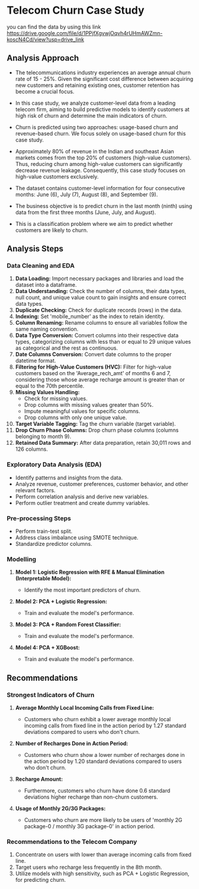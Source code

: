 # Telecom Churn Case Study

you can find the data by using this link https://drive.google.com/file/d/1PPjfXgvwjOqvh4rUHmAWZmn-koscN4Cd/view?usp=drive_link

## Analysis Approach

- The telecommunications industry experiences an average annual churn rate of 15 - 25%. Given the significant cost difference between acquiring new customers and retaining existing ones, customer retention has become a crucial focus.

- In this case study, we analyze customer-level data from a leading telecom firm, aiming to build predictive models to identify customers at high risk of churn and determine the main indicators of churn.

- Churn is predicted using two approaches: usage-based churn and revenue-based churn. We focus solely on usage-based churn for this case study.

- Approximately 80% of revenue in the Indian and southeast Asian markets comes from the top 20% of customers (high-value customers). Thus, reducing churn among high-value customers can significantly decrease revenue leakage. Consequently, this case study focuses on high-value customers exclusively.

- The dataset contains customer-level information for four consecutive months: June (6), July (7), August (8), and September (9).

- The business objective is to predict churn in the last month (ninth) using data from the first three months (June, July, and August).

- This is a classification problem where we aim to predict whether customers are likely to churn.

## Analysis Steps

### Data Cleaning and EDA

1. **Data Loading:** Import necessary packages and libraries and load the dataset into a dataframe.
2. **Data Understanding:** Check the number of columns, their data types, null count, and unique value count to gain insights and ensure correct data types.
3. **Duplicate Checking:** Check for duplicate records (rows) in the data. 
4. **Indexing:** Set 'mobile_number' as the index to retain identity.
5. **Column Renaming:** Rename columns to ensure all variables follow the same naming convention.
6. **Data Type Conversion:** Convert columns into their respective data types, categorizing columns with less than or equal to 29 unique values as categorical and the rest as continuous.
7. **Date Columns Conversion:** Convert date columns to the proper datetime format.
8. **Filtering for High-Value Customers (HVC):** Filter for high-value customers based on the 'Average_rech_amt' of months 6 and 7, considering those whose average recharge amount is greater than or equal to the 70th percentile.
9. **Missing Values Handling:** 
    - Check for missing values.
    - Drop columns with missing values greater than 50%.
    - Impute meaningful values for specific columns.
    - Drop columns with only one unique value.
10. **Target Variable Tagging:** Tag the churn variable (target variable).
11. **Drop Churn Phase Columns:** Drop churn phase columns (columns belonging to month 9).
12. **Retained Data Summary:** After data preparation, retain 30,011 rows and 126 columns.

### Exploratory Data Analysis (EDA)

- Identify patterns and insights from the data.
- Analyze revenue, customer preferences, customer behavior, and other relevant factors.
- Perform correlation analysis and derive new variables.
- Perform outlier treatment and create dummy variables.

### Pre-processing Steps

- Perform train-test split.
- Address class imbalance using SMOTE technique.
- Standardize predictor columns.

### Modelling

1. **Model 1: Logistic Regression with RFE & Manual Elimination (Interpretable Model):**
   - Identify the most important predictors of churn.

2. **Model 2: PCA + Logistic Regression:**
   - Train and evaluate the model's performance.

3. **Model 3: PCA + Random Forest Classifier:**
   - Train and evaluate the model's performance.

4. **Model 4: PCA + XGBoost:**
   - Train and evaluate the model's performance.

## Recommendations

### Strongest Indicators of Churn

1. **Average Monthly Local Incoming Calls from Fixed Line:**
   - Customers who churn exhibit a lower average monthly local incoming calls from fixed line in the action period by 1.27 standard deviations compared to users who don't churn.
   
2. **Number of Recharges Done in Action Period:**
   - Customers who churn show a lower number of recharges done in the action period by 1.20 standard deviations compared to users who don't churn.

3. **Recharge Amount:**
   - Furthermore, customers who churn have done 0.6 standard deviations higher recharge than non-churn customers.

4. **Usage of Monthly 2G/3G Packages:**
   - Customers who churn are more likely to be users of 'monthly 2G package-0 / monthly 3G package-0' in action period.

### Recommendations to the Telecom Company

1. Concentrate on users with lower than average incoming calls from fixed line.
2. Target users who recharge less frequently in the 8th month.
3. Utilize models with high sensitivity, such as PCA + Logistic Regression, for predicting churn.

